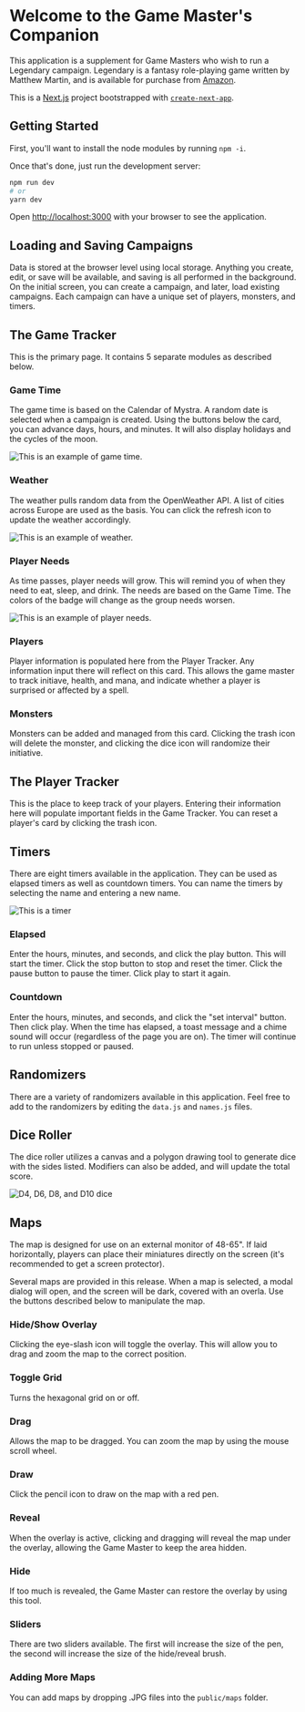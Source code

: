 # Welcome to the Game Master's Companion

This application is a supplement for Game Masters who wish to run a Legendary campaign. Legendary is a fantasy role-playing game written by Matthew Martin, and is available for purchase from [Amazon](https://www.amazon.com/dp/1794769862/ref=cm_sw_em_r_mt_dp_MD2F6YP1VVFWFS8RTD7R).

This is a [Next.js](https://nextjs.org/) project bootstrapped with [`create-next-app`](https://github.com/vercel/next.js/tree/canary/packages/create-next-app).

## Getting Started

First, you'll want to install the node modules by running `npm -i`.

Once that's done, just run the development server:

```bash
npm run dev
# or
yarn dev
```

Open [http://localhost:3000](http://localhost:3000) with your browser to see the application.

## Loading and Saving Campaigns

Data is stored at the browser level using local storage. Anything you create, edit, or save will be available, and saving is all performed in the background. On the initial screen, you can create a campaign, and later, load existing campaigns. Each campaign can have a unique set of players, monsters, and timers.

## The Game Tracker

This is the primary page. It contains 5 separate modules as described below.

### Game Time

The game time is based on the Calendar of Mystra. A random date is selected when a campaign is created. Using the buttons below the card, you can advance days, hours, and minutes. It will also display holidays and the cycles of the moon.

![This is an example of game time.](/public/img/GameTime.png)

### Weather

The weather pulls random data from the OpenWeather API. A list of cities across Europe are used as the basis. You can click the refresh icon to update the weather accordingly.

![This is an example of weather.](/public/img/Weather.png)

### Player Needs

As time passes, player needs will grow. This will remind you of when they need to eat, sleep, and drink. The needs are based on the Game Time. The colors of the badge will change as the group needs worsen.

![This is an example of player needs.](/public/img/Needs.png)

### Players

Player information is populated here from the Player Tracker. Any information input there will reflect on this card. This allows the game master to track initiave, health, and mana, and indicate whether a player is surprised or affected by a spell.

### Monsters

Monsters can be added and managed from this card. Clicking the trash icon will delete the monster, and clicking the dice icon will randomize their initiative.

## The Player Tracker

This is the place to keep track of your players. Entering their information here will populate important fields in the Game Tracker. You can reset a player's card by clicking the trash icon.

## Timers

There are eight timers available in the application. They can be used as elapsed timers as well as countdown timers. You can name the timers by selecting the name and entering a new name.

![This is a timer](/public/img/Timers.png)

### Elapsed

Enter the hours, minutes, and seconds, and click the play button. This will start the timer. Click the stop button to stop and reset the timer. Click the pause button to pause the timer. Click play to start it again.

### Countdown

Enter the hours, minutes, and seconds, and click the "set interval" button. Then click play. When the time has elapsed, a toast message and a chime sound will occur (regardless of the page you are on). The timer will continue to run unless stopped or paused.

## Randomizers

There are a variety of randomizers available in this application. Feel free to add to the randomizers by editing the `data.js` and `names.js` files.

## Dice Roller

The dice roller utilizes a canvas and a polygon drawing tool to generate dice with the sides listed. Modifiers can also be added, and will update the total score.

![D4, D6, D8, and D10 dice](/public/img/Dice.png)

## Maps

The map is designed for use on an external monitor of 48-65". If laid horizontally, players can place their miniatures directly on the screen (it's recommended to get a screen protector). 

Several maps are provided in this release. When a map is selected, a modal dialog will open, and the screen will be dark, covered with an overla. Use the buttons described below to manipulate the map.

### Hide/Show Overlay

Clicking the eye-slash icon will toggle the overlay. This will allow you to drag and zoom the map to the correct position.

### Toggle Grid

Turns the hexagonal grid on or off.

### Drag

Allows the map to be dragged. You can zoom the map by using the mouse scroll wheel.

### Draw

Click the pencil icon to draw on the map with a red pen.

### Reveal

When the overlay is active, clicking and dragging will reveal the map under the overlay, allowing the Game Master to keep the area hidden.

### Hide

If too much is revealed, the Game Master can restore the overlay by using this tool.

### Sliders

There are two sliders available. The first will increase the size of the pen, the second will increase the size of the hide/reveal brush.

### Adding More Maps

You can add maps by dropping .JPG files into the `public/maps` folder.